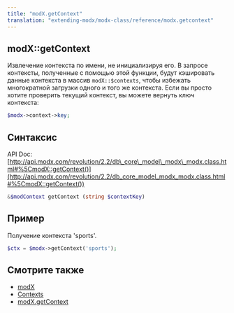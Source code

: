 ```yaml
---
title: "modX.getContext"
translation: "extending-modx/modx-class/reference/modx.getcontext"
---
```


## modX::getContext

Извлечение контекста по имени, не инициализируя его.
В запросе контексты, полученные с помощью этой функции, будут кэшировать данные контекста в массив `modX::$contexts`, чтобы избежать многократной загрузки одного и того же контекста.
Если вы просто хотите проверить текущий контекст, вы можете вернуть ключ контекста:

``` php
$modx->context->key;
```

## Синтаксис

API Doc: [http://api.modx.com/revolution/2.2/db\_core\_model\_modx\_modx.class.html#%5CmodX::getContext()](http://api.modx.com/revolution/2.2/db_core_model_modx_modx.class.html#%5CmodX::getContext())

``` php
&$modContext getContext (string $contextKey)
```

## Пример

Получение контекста 'sports'.

``` php
$ctx = $modx->getContext('sports');
```

## Смотрите также

- [modX](extending-modx/core-model/modx)
- [Contexts](building-sites/contexts)
- [modX.getContext](extending-modx/modx-class/reference/modx.getcontext)
